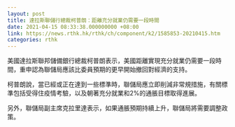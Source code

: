 ```yaml
---
layout: post
title: 達拉斯聯儲行總裁柯普朗：距離充分就業仍需要一段時間
date: 2021-04-15 08:33:38.000000000 +08:00
link: https://news.rthk.hk/rthk/ch/component/k2/1585853-20210415.htm
categories: rthk
---
```


美國達拉斯聯邦儲備銀行總裁柯普朗表示，美國距離實現充分就業仍需要一段時間，重申認為聯儲局應該比委員預期的更早開始撤回對經濟的支持。

柯普朗說，當已經或正在達到一些標準時，聯儲局應立即削減非常規措施，有關標準包括受得住疫情考驗，以及朝著充分就業和2%的通脹目標取得進展。

另外，聯儲局副主席克拉里達表示，如果通脹預期持續上升，聯儲局將需要調整政策。
